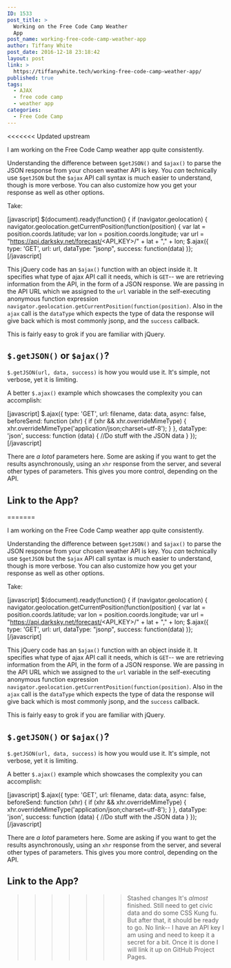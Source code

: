 ```yaml
---
ID: 1533
post_title: >
  Working on the Free Code Camp Weather
  App
post_name: working-free-code-camp-weather-app
author: Tiffany White
post_date: 2016-12-18 23:18:42
layout: post
link: >
  https://tiffanywhite.tech/working-free-code-camp-weather-app/
published: true
tags:
  - AJAX
  - free code camp
  - weather app
categories:
  - Free Code Camp
---
```

<<<<<<< Updated upstream

I am working on the Free Code Camp weather app quite consistently.

Understanding the difference between `$getJSON()` and `$ajax()` to parse the JSON response from your chosen weather API is key. You *can* technically use `$getJSON` but the `$ajax` API call syntax is much easier to understand, though is more verbose. You can also customize how you get your response as well as other options.

Take:

[javascript]
$(document).ready(function() {
	if (navigator.geolocation) {
		navigator.geolocation.getCurrentPosition(function(position) {
			var lat = position.coords.latitude;
			var lon = position.coords.longitude;
			var url = "https://api.darksky.net/forecast/<API_KEY>/" + lat + "," + lon;
			$.ajax({
				type: 'GET',
				url: url,
				dataType: "jsonp",
				success: function(data)
			)};
[/javascript]

This jQuery code has an `$ajax()` function with an object inside it. It specifies what type of ajax API call it needs, which is `GET`-- we are retrieving information from the API, in the form of a JSON response. We are passing in the API URL which we assigned to the `url` variable in the self-executing anonymous function expression `navigator.geolocation.getCurrentPosition(function(position)`. Also in the `ajax` call is the `dataType` which expects the type of data the response will give back which is most commonly jsonp, and the `success` callback.

This is fairly easy to grok if you are familiar with jQuery.

## `$.getJSON()` or `$ajax()`?

`$.getJSON(url, data, success)` is how you would use it. It's simple, not verbose, yet it is limiting.

A better `$.ajax()` example which showcases the complexity you can accomplish:

[javascript]
$.ajax({
  type: 'GET',
  url: filename,
  data: data,
  async: false,
  beforeSend: function (xhr) {
    if (xhr && xhr.overrideMimeType) {
      xhr.overrideMimeType('application/json;charset=utf-8');
    }
  },
  dataType: 'json',
  success: function (data) {
    //Do stuff with the JSON data
  }
});
[/javascript]

There are *a lot*of parameters here. Some are asking if you want to get the results asynchronously, using an `xhr` response from the server, and several other types of parameters. This gives you more control, depending on the API.

## Link to the App?

=======

I am working on the Free Code Camp weather app quite consistently.

Understanding the difference between `$getJSON()` and `$ajax()` to parse the JSON response from your chosen weather API is key. You *can* technically use `$getJSON` but the `$ajax` API call syntax is much easier to understand, though is more verbose. You can also customize how you get your response as well as other options.

Take:

[javascript]
$(document).ready(function() {
	if (navigator.geolocation) {
		navigator.geolocation.getCurrentPosition(function(position) {
			var lat = position.coords.latitude;
			var lon = position.coords.longitude;
			var url = "https://api.darksky.net/forecast/<API_KEY>/" + lat + "," + lon;
			$.ajax({
				type: 'GET',
				url: url,
				dataType: "jsonp",
				success: function(data)
			)};
[/javascript]

This jQuery code has an `$ajax()` function with an object inside it. It specifies what type of ajax API call it needs, which is `GET`-- we are retrieving information from the API, in the form of a JSON response. We are passing in the API URL which we assigned to the `url` variable in the self-executing anonymous function expression `navigator.geolocation.getCurrentPosition(function(position)`. Also in the `ajax` call is the `dataType` which expects the type of data the response will give back which is most commonly jsonp, and the `success` callback.

This is fairly easy to grok if you are familiar with jQuery.

## `$.getJSON()` or `$ajax()`?

`$.getJSON(url, data, success)` is how you would use it. It's simple, not verbose, yet it is limiting.

A better `$.ajax()` example which showcases the complexity you can accomplish:

[javascript]
$.ajax({
  type: 'GET',
  url: filename,
  data: data,
  async: false,
  beforeSend: function (xhr) {
    if (xhr && xhr.overrideMimeType) {
      xhr.overrideMimeType('application/json;charset=utf-8');
    }
  },
  dataType: 'json',
  success: function (data) {
    //Do stuff with the JSON data
  }
});
[/javascript]

There are *a lot*of parameters here. Some are asking if you want to get the results asynchronously, using an `xhr` response from the server, and several other types of parameters. This gives you more control, depending on the API.

## Link to the App?

>>>>>>> Stashed changes
It's *almost* finished. Still need to get civic data and do some CSS Kung fu. But after that, it should be ready to go. No link-- I have an API key I am using and need to keep it a secret for a bit. Once it is done I will link it up on GitHub Project Pages.